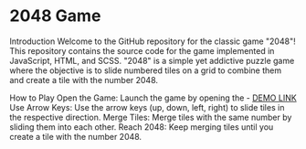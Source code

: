 # 2048 Game

Introduction
Welcome to the GitHub repository for the classic game "2048"! This repository contains the source code for the game implemented in JavaScript, HTML, and SCSS. "2048" is a simple yet addictive puzzle game where the objective is to slide numbered tiles on a grid to combine them and create a tile with the number 2048.

How to Play
Open the Game: Launch the game by opening the - [DEMO LINK](https://Sergey-Kovyazin.github.io/2048_game/)
Use Arrow Keys: Use the arrow keys (up, down, left, right) to slide tiles in the respective direction.
Merge Tiles: Merge tiles with the same number by sliding them into each other.
Reach 2048: Keep merging tiles until you create a tile with the number 2048.
